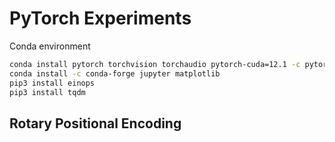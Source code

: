 # PyTorch Experiments

Conda environment
```bash
conda install pytorch torchvision torchaudio pytorch-cuda=12.1 -c pytorch -c nvidia
conda install -c conda-forge jupyter matplotlib 
pip3 install einops
pip3 install tqdm
```


## Rotary Positional Encoding
